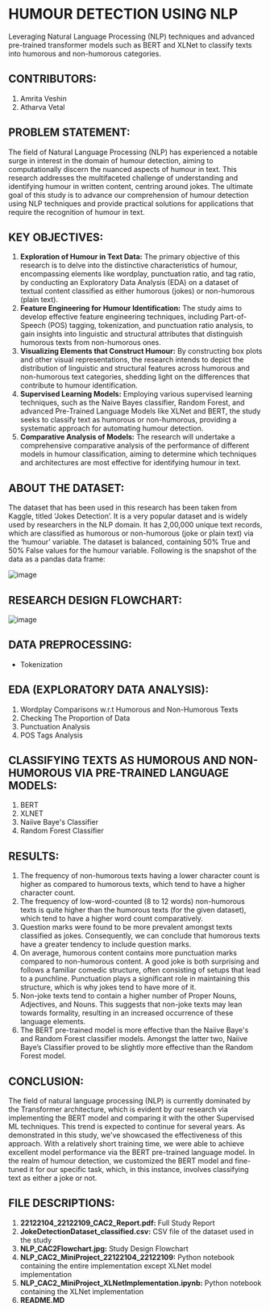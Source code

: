 # HUMOUR DETECTION USING NLP
Leveraging Natural Language Processing (NLP) techniques and advanced pre-trained transformer models such as BERT and XLNet to classify texts into humorous and non-humorous categories.

## CONTRIBUTORS:
1. Amrita Veshin
2. Atharva Vetal

## PROBLEM STATEMENT:
The field of Natural Language Processing (NLP) has experienced a notable surge in interest in the domain of humour detection, aiming to computationally discern the nuanced aspects of humour in text. This research addresses the multifaceted challenge of understanding and identifying humour in written content, centring around jokes. The ultimate goal of this study is to advance our comprehension of humour detection using NLP techniques and provide practical solutions for applications that require the recognition of humour in text.

## KEY OBJECTIVES:
1.	__Exploration of Humour in Text Data:__ The primary objective of this research is to delve into the distinctive characteristics of humour, encompassing elements like wordplay, punctuation ratio, and tag ratio, by conducting an Exploratory Data Analysis (EDA) on a dataset of textual content classified as either humorous (jokes) or non-humorous (plain text).
2.	__Feature Engineering for Humour Identification:__ The study aims to develop effective feature engineering techniques, including Part-of-Speech (POS) tagging, tokenization, and punctuation ratio analysis, to gain insights into linguistic and structural attributes that distinguish humorous texts from non-humorous ones.
3.	__Visualizing Elements that Construct Humour:__ By constructing box plots and other visual representations, the research intends to depict the distribution of linguistic and structural features across humorous and non-humorous text categories, shedding light on the differences that contribute to humour identification.
4.	__Supervised Learning Models:__ Employing various supervised learning techniques, such as the Naive Bayes classifier, Random Forest, and advanced Pre-Trained Language Models like XLNet and BERT, the study seeks to classify text as humorous or non-humorous, providing a systematic approach for automating humour detection.
5.	__Comparative Analysis of Models:__ The research will undertake a comprehensive comparative analysis of the performance of different models in humour classification, aiming to determine which techniques and architectures are most effective for identifying humour in text.

## ABOUT THE DATASET:
The dataset that has been used in this research has been taken from Kaggle, titled ‘Jokes Detection’. It is a very popular dataset and is widely used by researchers in the NLP domain. It has 2,00,000 unique text records, which are classified as humorous or non-humorous (joke or plain text) via the ‘humour’ variable. The dataset is balanced, containing 50% True and 50% False values for the humour variable. Following is the snapshot of the data as a pandas data frame:

![image](https://github.com/AmritaVeshin/HumourDetection_NLP/assets/118504567/198f5416-04a5-40c2-b4e2-1d7a52485f0c)

## RESEARCH DESIGN FLOWCHART:
![image](https://github.com/AmritaVeshin/HumourDetection_NLP/assets/118504567/3eaefd31-e8c4-405d-8350-8adc910925a7)

## DATA PREPROCESSING:
* Tokenization

## EDA (EXPLORATORY DATA ANALYSIS):
1. Wordplay Comparisons w.r.t Humorous and Non-Humorous Texts
2. Checking The Proportion of Data
3. Punctuation Analysis
4. POS Tags Analysis

## CLASSIFYING TEXTS AS HUMOROUS AND NON-HUMOROUS VIA PRE-TRAINED LANGUAGE MODELS:
1. BERT
2. XLNET
3. Naiive Baye's Classifier
4. Random Forest Classifier

## RESULTS:
1.	The frequency of non-humorous texts having a lower character count is higher as compared to humorous texts, which tend to have a higher character count.
2.	The frequency of low-word-counted (8 to 12 words) non-humorous texts is quite higher than the humorous texts (for the given dataset), which tend to have a higher word count comparatively.
3.	Question marks were found to be more prevalent amongst texts classified as jokes. Consequently, we can conclude that humorous texts have a greater tendency to include question marks.
4.	On average, humorous content contains more punctuation marks compared to non-humorous content. A good joke is both surprising and follows a familiar comedic structure, often consisting of setups that lead to a punchline. Punctuation plays a significant role in maintaining this structure, which is why jokes tend to have more of it.
5.	Non-joke texts tend to contain a higher number of Proper Nouns, Adjectives, and Nouns. This suggests that non-joke texts may lean towards formality, resulting in an increased occurrence of these language elements.
6.	The BERT pre-trained model is more effective than the Naiive Baye's and Random Forest classifier models. Amongst the latter two, Naiive Baye’s Classifier proved to be slightly more effective than the Random Forest model. 

## CONCLUSION:
The field of natural language processing (NLP) is currently dominated by the Transformer architecture, which is evident by our research via implementing the BERT model and comparing it with the other Supervised ML techniques. This trend is expected to continue for several years. As demonstrated in this study, we've showcased the effectiveness of this approach. With a relatively short training time, we were able to achieve excellent model performance via the BERT pre-trained language model. In the realm of humour detection, we customized the BERT model and fine-tuned it for our specific task, which, in this instance, involves classifying text as either a joke or not.

## FILE DESCRIPTIONS:
1. __22122104_22122109_CAC2_Report.pdf:__ Full Study Report
2. __JokeDetectionDataset_classified.csv:__ CSV file of the dataset used in the study
3. __NLP_CAC2Flowchart.jpg:__ Study Design Flowchart  
4. __NLP_CAC2_MiniProject_22122104_22122109:__ Python notebook containing the entire implementation except XLNet model implementation
5. __NLP_CAC2_MiniProject_XLNetImplementation.ipynb:__ Python notebook containing the XLNet implementation
6. __README.MD__
